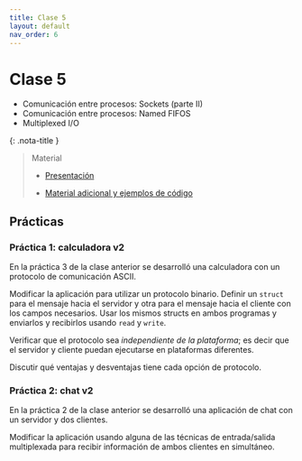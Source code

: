 ```yaml
---
title: Clase 5
layout: default
nav_order: 6
---
```


# Clase 5

* Comunicación entre procesos: Sockets (parte II)
* Comunicación entre procesos: Named FIFOS
* Multiplexed I/O

{: .nota-title }
> Material
>
> * [Presentación](https://docs.google.com/presentation/d/1H13iBDSK98wg2ABpzAVLls2FFSeEqbFbg_B1RYF7ne8/edit?usp=drive_link)
>
> * [Material adicional y ejemplos de código](https://github.com/cese-sopg/cese-sopg.github.io/tree/main/material-clases/clase5)

## Prácticas

### Práctica 1: calculadora v2

En la práctica 3 de la clase anterior se desarrolló una calculadora con un
protocolo de comunicación ASCII.

Modificar la aplicación para utilizar un protocolo binario. Definir un `struct`
para el mensaje hacia el servidor y otra para el mensaje hacia el cliente con
los campos necesarios. Usar los mismos structs en ambos programas y enviarlos y
recibirlos usando `read` y `write`.

Verificar que el protocolo sea _independiente de la
plataforma_; es decir que el servidor y cliente puedan ejecutarse en
plataformas diferentes.

Discutir qué ventajas y desventajas tiene cada opción de protocolo.

### Práctica 2: chat v2

En la práctica 2 de la clase anterior se desarrolló una aplicación de chat con
un servidor y dos clientes.

Modificar la aplicación usando alguna de las técnicas de entrada/salida multiplexada
para recibir información de ambos clientes en simultáneo.
